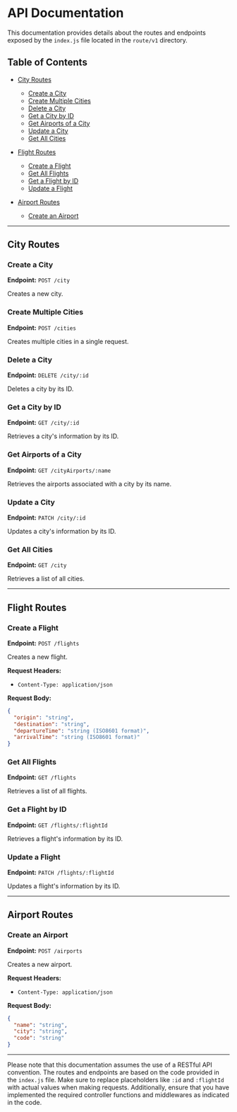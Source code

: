 # API Documentation

This documentation provides details about the routes and endpoints exposed by the `index.js` file located in the `route/v1` directory.

## Table of Contents

- [City Routes](#city-routes)

  - [Create a City](#create-a-city)
  - [Create Multiple Cities](#create-multiple-cities)
  - [Delete a City](#delete-a-city)
  - [Get a City by ID](#get-a-city-by-id)
  - [Get Airports of a City](#get-airports-of-a-city)
  - [Update a City](#update-a-city)
  - [Get All Cities](#get-all-cities)

- [Flight Routes](#flight-routes)

  - [Create a Flight](#create-a-flight)
  - [Get All Flights](#get-all-flights)
  - [Get a Flight by ID](#get-a-flight-by-id)
  - [Update a Flight](#update-a-flight)

- [Airport Routes](#airport-routes)
  - [Create an Airport](#create-an-airport)

---

## City Routes

### Create a City

**Endpoint:** `POST /city`

Creates a new city.

### Create Multiple Cities

**Endpoint:** `POST /cities`

Creates multiple cities in a single request.

### Delete a City

**Endpoint:** `DELETE /city/:id`

Deletes a city by its ID.

### Get a City by ID

**Endpoint:** `GET /city/:id`

Retrieves a city's information by its ID.

### Get Airports of a City

**Endpoint:** `GET /cityAirports/:name`

Retrieves the airports associated with a city by its name.

### Update a City

**Endpoint:** `PATCH /city/:id`

Updates a city's information by its ID.

### Get All Cities

**Endpoint:** `GET /city`

Retrieves a list of all cities.

---

## Flight Routes

### Create a Flight

**Endpoint:** `POST /flights`

Creates a new flight.

**Request Headers:**

- `Content-Type: application/json`

**Request Body:**

```json
{
  "origin": "string",
  "destination": "string",
  "departureTime": "string (ISO8601 format)",
  "arrivalTime": "string (ISO8601 format)"
}
```

### Get All Flights

**Endpoint:** `GET /flights`

Retrieves a list of all flights.

### Get a Flight by ID

**Endpoint:** `GET /flights/:flightId`

Retrieves a flight's information by its ID.

### Update a Flight

**Endpoint:** `PATCH /flights/:flightId`

Updates a flight's information by its ID.

---

## Airport Routes

### Create an Airport

**Endpoint:** `POST /airports`

Creates a new airport.

**Request Headers:**

- `Content-Type: application/json`

**Request Body:**

```json
{
  "name": "string",
  "city": "string",
  "code": "string"
}
```

---

Please note that this documentation assumes the use of a RESTful API convention.
The routes and endpoints are based on the code provided in the `index.js` file.
Make sure to replace placeholders like `:id` and `:flightId` with actual values when making requests.
Additionally, ensure that you have implemented the required controller functions and middlewares as indicated in the code.
